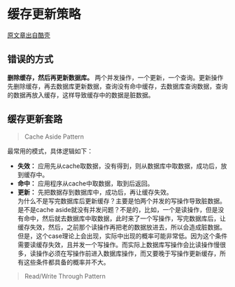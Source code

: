 # 缓存更新策略
[原文章出自酷壳](http://coolshell.cn/articles/17416.html)    
## 错误的方式    
**删除缓存，然后再更新数据库。** 两个并发操作，一个更新，一个查询。更新操作先删除缓存，再去数据库更新数据，查询没有命中缓存，去数据库查询数据，查询的数据再放入缓存，这样导致缓存中的数据是脏数据。    
## 缓存更新套路
> Cache Aside Pattern    

最常用的模式，具体逻辑如下：    
+ **失效：** 应用先从cache取数据，没有得到，则从数据库中取数据，成功后，放到缓存中。
+ **命中：** 应用程序从cache中取数据，取到后返回。
+ **更新：** 先把数据存到数据库中，成功后，再让缓存失效。    
为什么不是写完数据库后更新缓存？主要是怕两个并发的写操作导致脏数据。
是不是cache aside就没有并发问题？不是的，比如，一个是读操作，但是没有命中，然后就去数据库中取数据，此时来了一个写操作，写完数据库后，让缓存失效，然后，之前那个读操作再把老的数据放进去，所以会造成脏数据。    
但是，这个case理论上会出现，实际中出现的概率可能非常低。因为这个条件需要读缓存失效，且并发一个写操作。而实际上数据库写操作会比读操作慢很多，读操作必须在写操作前进入数据库操作，而又要晚于写操作更新缓存，所有这些条件都具备的概率并不大。    

> Read/Write Through Pattern

